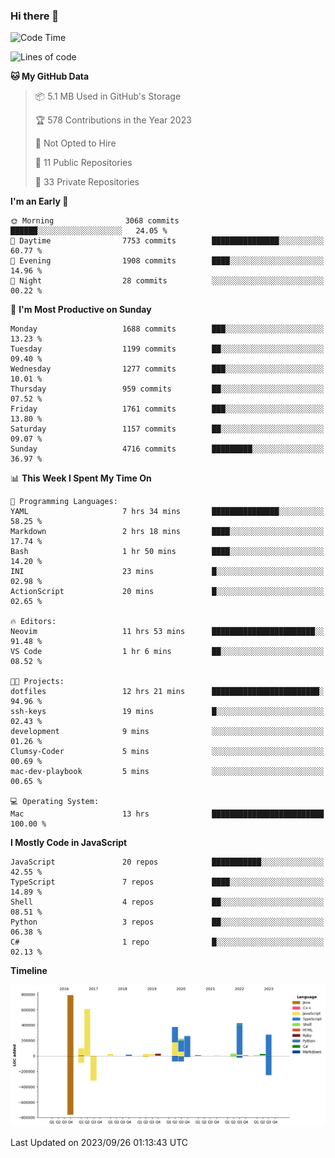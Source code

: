 ### Hi there 👋

<!--
**Clumsy-Coder/Clumsy-Coder** is a ✨ _special_ ✨ repository because its `README.md` (this file) appears on your GitHub profile.

Here are some ideas to get you started:

- 🔭 I’m currently working on ...
- 🌱 I’m currently learning ...
- 👯 I’m looking to collaborate on ...
- 🤔 I’m looking for help with ...
- 💬 Ask me about ...
- 📫 How to reach me: ...
- 😄 Pronouns: ...
- ⚡ Fun fact: ...
-->

<!-- anmol098/waka-readme-stats -->
<!--START_SECTION:waka-->
![Code Time](http://img.shields.io/badge/Code%20Time-397%20hrs%2024%20mins-blue)

![Lines of code](https://img.shields.io/badge/From%20Hello%20World%20I%27ve%20Written-3.2%20million%20lines%20of%20code-blue)

**🐱 My GitHub Data** 

> 📦 5.1 MB Used in GitHub's Storage 
 > 
> 🏆 578 Contributions in the Year 2023
 > 
> 🚫 Not Opted to Hire
 > 
> 📜 11 Public Repositories 
 > 
> 🔑 33 Private Repositories 
 > 
**I'm an Early 🐤** 

```text
🌞 Morning                3068 commits        ██████░░░░░░░░░░░░░░░░░░░   24.05 % 
🌆 Daytime                7753 commits        ███████████████░░░░░░░░░░   60.77 % 
🌃 Evening                1908 commits        ████░░░░░░░░░░░░░░░░░░░░░   14.96 % 
🌙 Night                  28 commits          ░░░░░░░░░░░░░░░░░░░░░░░░░   00.22 % 
```
📅 **I'm Most Productive on Sunday** 

```text
Monday                   1688 commits        ███░░░░░░░░░░░░░░░░░░░░░░   13.23 % 
Tuesday                  1199 commits        ██░░░░░░░░░░░░░░░░░░░░░░░   09.40 % 
Wednesday                1277 commits        ███░░░░░░░░░░░░░░░░░░░░░░   10.01 % 
Thursday                 959 commits         ██░░░░░░░░░░░░░░░░░░░░░░░   07.52 % 
Friday                   1761 commits        ███░░░░░░░░░░░░░░░░░░░░░░   13.80 % 
Saturday                 1157 commits        ██░░░░░░░░░░░░░░░░░░░░░░░   09.07 % 
Sunday                   4716 commits        █████████░░░░░░░░░░░░░░░░   36.97 % 
```


📊 **This Week I Spent My Time On** 

```text
💬 Programming Languages: 
YAML                     7 hrs 34 mins       ███████████████░░░░░░░░░░   58.25 % 
Markdown                 2 hrs 18 mins       ████░░░░░░░░░░░░░░░░░░░░░   17.74 % 
Bash                     1 hr 50 mins        ████░░░░░░░░░░░░░░░░░░░░░   14.20 % 
INI                      23 mins             █░░░░░░░░░░░░░░░░░░░░░░░░   02.98 % 
ActionScript             20 mins             █░░░░░░░░░░░░░░░░░░░░░░░░   02.65 % 

🔥 Editors: 
Neovim                   11 hrs 53 mins      ███████████████████████░░   91.48 % 
VS Code                  1 hr 6 mins         ██░░░░░░░░░░░░░░░░░░░░░░░   08.52 % 

🐱‍💻 Projects: 
dotfiles                 12 hrs 21 mins      ████████████████████████░   94.96 % 
ssh-keys                 19 mins             █░░░░░░░░░░░░░░░░░░░░░░░░   02.43 % 
development              9 mins              ░░░░░░░░░░░░░░░░░░░░░░░░░   01.26 % 
Clumsy-Coder             5 mins              ░░░░░░░░░░░░░░░░░░░░░░░░░   00.69 % 
mac-dev-playbook         5 mins              ░░░░░░░░░░░░░░░░░░░░░░░░░   00.65 % 

💻 Operating System: 
Mac                      13 hrs              █████████████████████████   100.00 % 
```

**I Mostly Code in JavaScript** 

```text
JavaScript               20 repos            ███████████░░░░░░░░░░░░░░   42.55 % 
TypeScript               7 repos             ████░░░░░░░░░░░░░░░░░░░░░   14.89 % 
Shell                    4 repos             ██░░░░░░░░░░░░░░░░░░░░░░░   08.51 % 
Python                   3 repos             ██░░░░░░░░░░░░░░░░░░░░░░░   06.38 % 
C#                       1 repo              █░░░░░░░░░░░░░░░░░░░░░░░░   02.13 % 
```



**Timeline**

![Lines of Code chart](https://raw.githubusercontent.com/Clumsy-Coder/Clumsy-Coder/main/assets/bar_graph.png)


 Last Updated on 2023/09/26 01:13:43 UTC
<!--END_SECTION:waka-->
